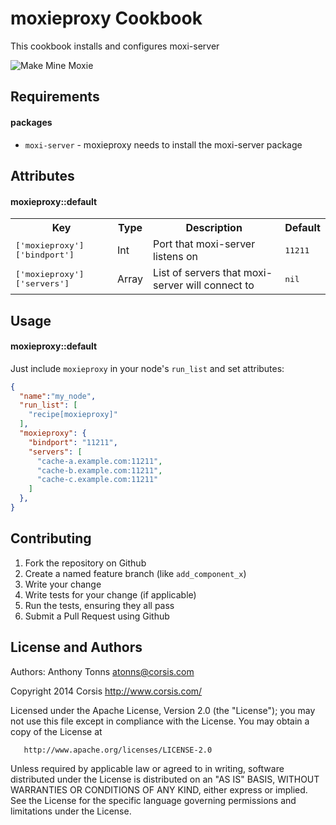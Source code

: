 moxieproxy Cookbook
====================

This cookbook installs and configures moxi-server

![Make Mine Moxie](https://upload.wikimedia.org/wikipedia/en/3/3a/Moxie_logo.jpg)

Requirements
------------

#### packages
- `moxi-server` - moxieproxy needs to install the moxi-server package

Attributes
----------

#### moxieproxy::default
<table>
  <tr>
    <th>Key</th>
    <th>Type</th>
    <th>Description</th>
    <th>Default</th>
  </tr>
  <tr>
    <td><tt>['moxieproxy']['bindport']</tt></td>
    <td>Int</td>
    <td>Port that moxi-server listens on</td>
    <td><tt>11211</tt></td>
  </tr>
  <tr>
    <td><tt>['moxieproxy']['servers']</tt></td>
    <td>Array</td>
    <td>List of servers that moxi-server will connect to</td>
    <td><tt>nil</tt></td>
  </tr>
</table>

Usage
-----
#### moxieproxy::default

Just include `moxieproxy` in your node's `run_list` and set attributes:

```json
{
  "name":"my_node",
  "run_list": [
    "recipe[moxieproxy]"
  ],
  "moxieproxy": {
    "bindport": "11211",
    "servers": [
      "cache-a.example.com:11211",
      "cache-b.example.com:11211",
      "cache-c.example.com:11211"
    ]
  },
}
```

Contributing
------------

1. Fork the repository on Github
2. Create a named feature branch (like `add_component_x`)
3. Write your change
4. Write tests for your change (if applicable)
5. Run the tests, ensuring they all pass
6. Submit a Pull Request using Github

License and Authors
-------------------
Authors: Anthony Tonns <atonns@corsis.com>

   Copyright 2014 Corsis
   http://www.corsis.com/

   Licensed under the Apache License, Version 2.0 (the "License");
   you may not use this file except in compliance with the License.
   You may obtain a copy of the License at

       http://www.apache.org/licenses/LICENSE-2.0

   Unless required by applicable law or agreed to in writing, software
   distributed under the License is distributed on an "AS IS" BASIS,
   WITHOUT WARRANTIES OR CONDITIONS OF ANY KIND, either express or implied.
   See the License for the specific language governing permissions and
   limitations under the License.

